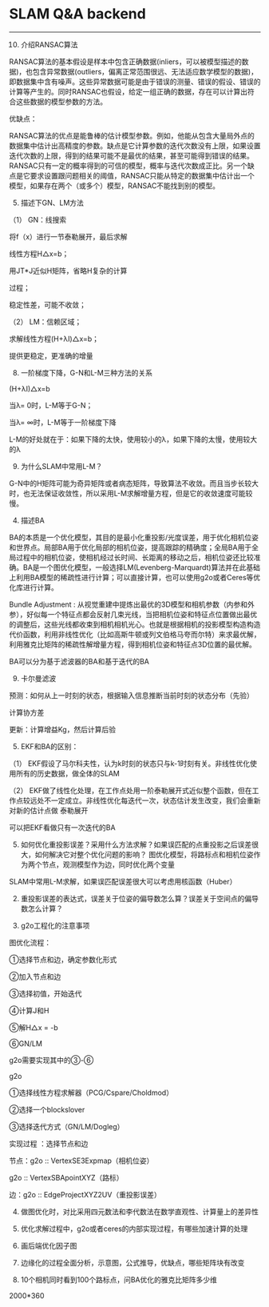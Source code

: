 # SLAM Q&A backend

-----

10. 介绍RANSAC算法

RANSAC算法的基本假设是样本中包含正确数据(inliers，可以被模型描述的数据)，也包含异常数据(outliers，偏离正常范围很远、无法适应数学模型的数据)，即数据集中含有噪声。这些异常数据可能是由于错误的测量、错误的假设、错误的计算等产生的。同时RANSAC也假设，给定一组正确的数据，存在可以计算出符合这些数据的模型参数的方法。

优缺点：

RANSAC算法的优点是能鲁棒的估计模型参数。例如，他能从包含大量局外点的数据集中估计出高精度的参数。缺点是它计算参数的迭代次数没有上限，如果设置迭代次数的上限，得到的结果可能不是最优的结果，甚至可能得到错误的结果。RANSAC只有一定的概率得到的可信的模型，概率与迭代次数成正比。另一个缺点是它要求设置跟问题相关的阈值，RANSAC只能从特定的数据集中估计出一个模型，如果存在两个（或多个）模型，RANSAC不能找到别的模型。


5. 描述下GN、LM方法

（1） GN：线搜索

将f（x）进行一节泰勒展开，最后求解

线性方程H△x=b；

用JT*J近似H矩阵，省略H复杂的计算

过程；

稳定性差，可能不收敛；

（2） LM：信赖区域；

求解线性方程(H+λI)△x=b；

提供更稳定，更准确的增量


8. 一阶梯度下降，G-N和L-M三种方法的关系

(H+λI)△x=b

当λ= 0时，L-M等于G-N；

当λ= ∞时，L-M等于一阶梯度下降

L-M的好处就在于：如果下降的太快，使用较小的λ，如果下降的太慢，使用较大的λ


9. 为什么SLAM中常用L-M？

G-N中的H矩阵可能为奇异矩阵或者病态矩阵，导致算法不收敛。而且当步长较大时，也无法保证收敛性，所以采用L-M求解增量方程，但是它的收敛速度可能较慢。


4. 描述BA

BA的本质是一个优化模型，其目的是最小化重投影/光度误差，用于优化相机位姿和世界点。局部BA用于优化局部的相机位姿，提高跟踪的精确度；全局BA用于全局过程中的相机位姿，使相机经过长时间、长距离的移动之后，相机位姿还比较准确。BA是一个图优化模型，一般选择LM(Levenberg-Marquardt)算法并在此基础上利用BA模型的稀疏性进行计算；可以直接计算，也可以使用g2o或者Ceres等优化库进行计算。

Bundle Adjustment : 从视觉重建中提炼出最优的3D模型和相机参数（内参和外参），好似每一个特征点都会反射几束光线，当把相机位姿和特征点位置做出最优的调整后，这些光线都收束到相机相机光心。也就是根据相机的投影模型构造构造代价函数，利用非线性优化（比如高斯牛顿或列文伯格马夸而尔特）来求最优解，利用雅克比矩阵的稀疏性解增量方程，得到相机位姿和特征点3D位置的最优解。

BA可以分为基于滤波器的BA和基于迭代的BA


9. 卡尔曼滤波

预测：如何从上一时刻的状态，根据输入信息推断当前时刻的状态分布（先验）

计算协方差

更新：计算增益Kg，然后计算后验


5. EKF和BA的区别：

（1） EKF假设了马尔科夫性，认为k时刻的状态只与k-1时刻有关。非线性优化使用所有的历史数据，做全体的SLAM

（2） EKF做了线性化处理，在工作点处用一阶泰勒展开式近似整个函数，但在工作点较远处不一定成立。非线性优化每迭代一次，状态估计发生改变，我们会重新对新的估计点做 泰勒展开

可以把EKF看做只有一次迭代的BA


5. 如何优化重投影误差？采用什么方法求解？如果误匹配的点重投影之后误差很大，如何解决它对整个优化问题的影响？
图优化模型，将路标点和相机位姿作为两个节点，观测模型作为边，同时优化两个变量

SLAM中常用L-M求解，如果误匹配误差很大可以考虑用核函数（Huber）


2. 重投影误差的表达式，误差关于位姿的偏导数怎么算？误差关于空间点的偏导数怎么计算？


3. g2o工程化的注意事项

图优化流程：

①选择节点和边，确定参数化形式

②加入节点和边

③选择初值，开始迭代

④计算J和H

⑤解H△x = -b

⑥GN/LM

g2o需要实现其中的③-⑥

g2o

①选择线性方程求解器（PCG/Cspare/Choldmod）

②选择一个blockslover

③选择迭代方式（GN/LM/Dogleg）

实现过程 ：选择节点和边

节点：g2o :: VertexSE3Expmap（相机位姿）

g2o :: VertexSBApointXYZ（路标）

边：g2o :: EdgeProjectXYZ2UV（重投影误差）


4. 做图优化时，对比采用四元数法和李代数法在数学直观性、计算量上的差异性


5. 优化求解过程中，g2o或者ceres的内部实现过程，有哪些加速计算的处理


6. 画后端优化因子图


7. 边缘化的过程全面分析，示意图，公式推导，优缺点，哪些矩阵块有改变


8. 10个相机同时看到100个路标点，问BA优化的雅克比矩阵多少维

2000*360
